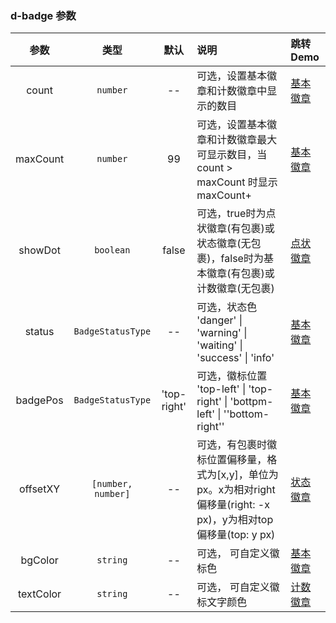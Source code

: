 ### d-badge 参数

|    参数     |      类型      |  默认   | 说明                                                                           | 跳转 Demo                                            |
| :---------: | :------------:  | :-----: | :---------------------------------------------------------------------------  |  :---------------------------     |
|     count      |    `number`     |   --    | 可选，设置基本徽章和计数徽章中显示的数目 | [基本徽章](demo#badge-basic) |
|    maxCount     | `number`   | 99  | 可选，设置基本徽章和计数徽章最大可显示数目，当 count > maxCount 时显示maxCount+  | [基本徽章](demo#badge-basic)     |
|   showDot   | `boolean`  | false | 可选，true时为点状徽章(有包裹)或状态徽章(无包裹)，false时为基本徽章(有包裹)或计数徽章(无包裹) | [点状徽章](demo#badge-dot)   |
| status |`BadgeStatusType` | -- | 可选，状态色 'danger' \| 'warning' \| 'waiting' \| 'success' \| 'info' | [基本徽章](demo#badge-basic) |
|   badgePos    | `BadgeStatusType`   |  'top-right'   | 可选，徽标位置 'top-left' \| 'top-right' \| 'bottpm-left' \| ''bottom-right''   | [基本徽章](demo#badge-basic)      |
|  offsetXY   |   `[number, number]`     |  --  | 可选，有包裹时徽标位置偏移量，格式为[x,y]，单位为px。x为相对right偏移量(right: -x px)，y为相对top偏移量(top: y px)               |   [状态徽章](demo#badge-status)   |
|    bgColor     |    `string`     |   --    | 可选， 可自定义徽标色 |  [基本徽章](demo#badge-basic)      |
|    textColor     |    `string`     |   --    | 可选， 可自定义徽标文字颜色 |  [计数徽章](demo#badge-count)      |
